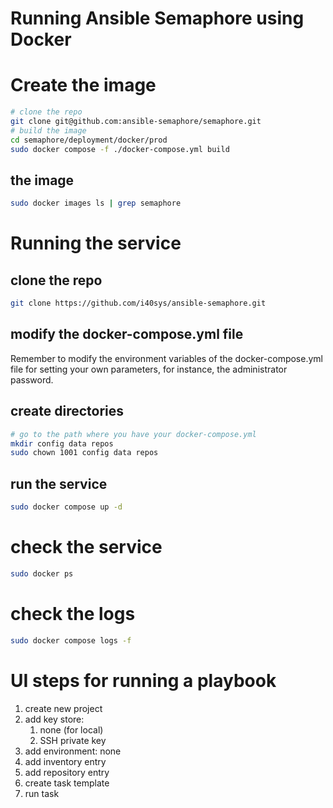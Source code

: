 # Running Ansible Semaphore using Docker

# Create the image

```bash
# clone the repo
git clone git@github.com:ansible-semaphore/semaphore.git
# build the image
cd semaphore/deployment/docker/prod
sudo docker compose -f ./docker-compose.yml build
```

## the image

```bash
sudo docker images ls | grep semaphore
```

# Running the service

## clone the repo

```bash
git clone https://github.com/i40sys/ansible-semaphore.git
```

## modify the docker-compose.yml file

Remember to modify the environment variables of the docker-compose.yml file for setting your own parameters, for instance, the administrator password.

## create directories

```bash
# go to the path where you have your docker-compose.yml
mkdir config data repos
sudo chown 1001 config data repos
```

## run the service

```bash
sudo docker compose up -d
```

# check the service

```bash
sudo docker ps
```

# check the logs

```bash	
sudo docker compose logs -f
```

# UI steps for running a playbook

1. create new project
1. add key store:
    1. none (for local)
    1. SSH private key
1. add environment: none
1. add inventory entry
1. add repository entry
1. create task template
1. run task
